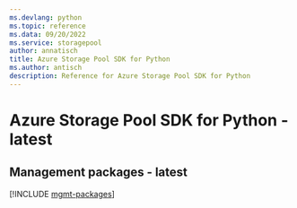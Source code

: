 ```yaml
---
ms.devlang: python
ms.topic: reference
ms.data: 09/20/2022
ms.service: storagepool
author: annatisch
title: Azure Storage Pool SDK for Python
ms.author: antisch
description: Reference for Azure Storage Pool SDK for Python
---
```

# Azure Storage Pool SDK for Python - latest

## Management packages - latest
[!INCLUDE [mgmt-packages](storage-pool-mgmt-index.md)]